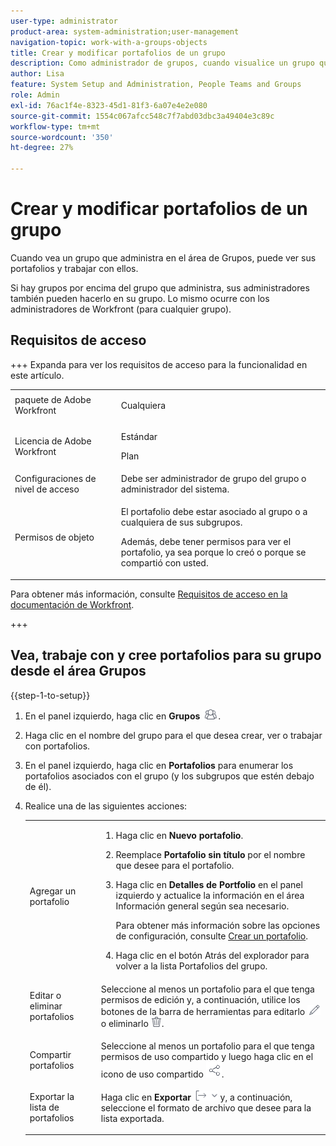 ```yaml
---
user-type: administrator
product-area: system-administration;user-management
navigation-topic: work-with-a-groups-objects
title: Crear y modificar portafolios de un grupo
description: Como administrador de grupos, cuando visualice un grupo que administre en el área de Grupos, podrá visualizar y trabajar con sus portafolios.
author: Lisa
feature: System Setup and Administration, People Teams and Groups
role: Admin
exl-id: 76ac1f4e-8323-45d1-81f3-6a07e4e2e080
source-git-commit: 1554c067afcc548c7f7abd03dbc3a49404e3c89c
workflow-type: tm+mt
source-wordcount: '350'
ht-degree: 27%

---
```


# Crear y modificar portafolios de un grupo

Cuando vea un grupo que administra en el área de Grupos, puede ver sus portafolios y trabajar con ellos.

Si hay grupos por encima del grupo que administra, sus administradores también pueden hacerlo en su grupo. Lo mismo ocurre con los administradores de Workfront (para cualquier grupo).

## Requisitos de acceso

+++ Expanda para ver los requisitos de acceso para la funcionalidad en este artículo.

<table style="table-layout:auto"> 
 <col> 
 <col> 
 <tbody> 
  <tr> 
   <td>paquete de Adobe Workfront</td> 
   <td><p>Cualquiera</p></td> 
  </tr> 
  <tr> 
   <td>Licencia de Adobe Workfront</td> 
   <td><p>Estándar</p>
       <p>Plan</p></td>
  </tr>
  <tr> 
   <td>Configuraciones de nivel de acceso</td> 
   <td>Debe ser administrador de grupo del grupo o administrador del sistema.</td>
  </tr>
  <tr> 
   <td>Permisos de objeto</td>
   <td> <p>El portafolio debe estar asociado al grupo o a cualquiera de sus subgrupos.</p> <p>Además, debe tener permisos para ver el portafolio, ya sea porque lo creó o porque se compartió con usted.</p></td> 
  </tr> 
 </tbody> 
</table>

Para obtener más información, consulte [Requisitos de acceso en la documentación de Workfront](/help/quicksilver/administration-and-setup/add-users/access-levels-and-object-permissions/access-level-requirements-in-documentation.md).

+++

## Vea, trabaje con y cree portafolios para su grupo desde el área Grupos

{{step-1-to-setup}}

1. En el panel izquierdo, haga clic en **Grupos** ![Grupos](assets/groups-icon.png).

1. Haga clic en el nombre del grupo para el que desea crear, ver o trabajar con portafolios.
1. En el panel izquierdo, haga clic en **Portafolios** para enumerar los portafolios asociados con el grupo (y los subgrupos que estén debajo de él).
1. Realice una de las siguientes acciones:

   <table style="table-layout:auto"> 
    <col> 
    <col> 
    <tbody> 
     <tr> 
      <td role="rowheader">Agregar un portafolio</td> 
      <td> 
       <ol> 
        <li value="1"> <p>Haga clic en <strong>Nuevo portafolio</strong>.</p> </li> 
        <li value="2">Reemplace <strong>Portafolio sin título</strong> por el nombre que desee para el portafolio.</li>
        <li value="3"><p>Haga clic en <strong>Detalles de Portfolio</strong> en el panel izquierdo y actualice la información en el área Información general según sea necesario.</p>
        <p>Para obtener más información sobre las opciones de configuración, consulte <a href="/help/quicksilver/manage-work/portfolios/create-and-manage-portfolios/create-portfolios.md" class="MCXref xref">Crear un portafolio</a>.</p></li>
        <li value="4">Haga clic en el botón Atrás del explorador para volver a la lista Portafolios del grupo.</li> 
       </ol> </td>
     </tr> 
     <tr> 
      <td role="rowheader"> <p>Editar o eliminar portafolios</p> </td> 
      <td> <p>Seleccione al menos un portafolio para el que tenga permisos de edición y, a continuación, utilice los botones de la barra de herramientas para editarlo <img src="assets/edit-icon.png"> o eliminarlo <img src="assets/delete.png">.</p> </td> 
     </tr> 
     <tr> 
      <td role="rowheader">Compartir portafolios</td> 
      <td>Seleccione al menos un portafolio para el que tenga permisos de uso compartido y luego haga clic en el icono de uso compartido <img src="assets/share-icon.png">.</td> 
     </tr> 
     <tr> 
      <td role="rowheader"> <p>Exportar la lista de portafolios</p> </td> 
      <td>Haga clic en <strong>Exportar</strong> <img src="assets/export.png"> y, a continuación, seleccione el formato de archivo que desee para la lista exportada.</td> 
     </tr> 
    </tbody> 
   </table>

